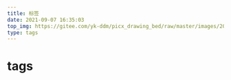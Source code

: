 ```yaml
---
title: 标签
date: 2021-09-07 16:35:03
top_img: https://gitee.com/yk-ddm/picx_drawing_bed/raw/master/images/20210912201041.webp
type: tags
---
```


# tags
